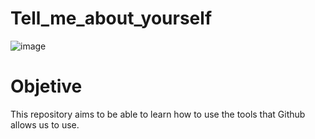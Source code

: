 # Tell_me_about_yourself
![image](https://github.com/santimars/Tell_me_about_yourself/assets/98999805/22602316-af31-49a4-ad22-ed49ffe74b9a)

# Objetive

This repository aims to be able to learn how to use the tools that Github allows us to use.
